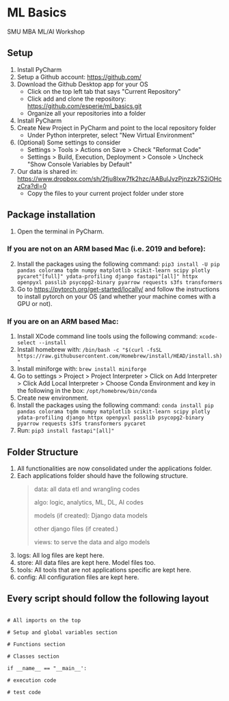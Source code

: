 # ML Basics

SMU MBA ML/AI Workshop

## Setup

1. Install PyCharm
2. Setup a Github account: https://github.com/
3. Download the Github Desktop app for your OS
    - Click on the top left tab that says "Current Repository"
    - Click add and clone the
      repository: https://github.com/esperie/ml_basics.git
    - Organize all your repositories into a folder
4. Install PyCharm
5. Create New Project in PyCharm and point to the local repository folder
    - Under Python interpreter, select "New Virtual Environment"
6. (Optional) Some settings to consider
    - Settings > Tools > Actions on Save > Check "Reformat Code"
    - Settings > Build, Execution, Deployment > Console > Uncheck "Show Console
      Variables by Default"
7. Our data is shared
   in: https://www.dropbox.com/sh/2fju8lxw7fk2hzc/AABulJvzPjnzzk7S2iOHczCra?dl=0
    - Copy the files to your current project folder under store

## Package installation

1. Open the terminal in PyCharm.

### If you are not on an ARM based Mac (i.e. 2019 and before):

2. Install the packages using the following
   command: `pip3 install -U pip pandas colorama tqdm numpy matplotlib scikit-learn scipy plotly
   pycaret"[full]" ydata-profiling django fastapi"[all]" httpx openpyxl
   passlib psycopg2-binary pyarrow requests s3fs transformers`
3. Go to https://pytorch.org/get-started/locally/ and follow the instructions
   to install pytorch on your OS (and whether your machine comes with a GPU or
   not).

### If you are on an ARM based Mac:

1. Install XCode command line tools using the following command: `xcode-select
   --install`
2. Install homebrew with: `/bin/bash -c "$(curl -fsSL
   https://raw.githubusercontent.com/Homebrew/install/HEAD/install.sh)"`
3. Install miniforge with: `brew install miniforge`
4. Go to settings > Project > Project Interpreter > Click on Add Interpreter >
   Click Add Local Interpreter > Choose Conda Environment and key in the
   following in the box: `/opt/homebrew/bin/conda`
5. Create new environment.
6. Install the packages using the following
   command: `conda install pip pandas colorama tqdm numpy matplotlib scikit-learn scipy plotly
   ydata-profiling django httpx openpyxl
   passlib psycopg2-binary pyarrow requests s3fs transformers pycaret`
7. Run: `pip3 install fastapi"[all]"`

## Folder Structure

1. All functionalities are now consolidated under the applications folder.
2. Each applications folder should have the following structure.
   > data: all data etl and wrangling codes
   >
   > algo: logic, analytics, ML, DL, AI codes
   >
   > models (if created): Django data models
   >
   > other django files (if created.)
   >
   > views: to serve the data and algo models
3. logs: All log files are kept here.
4. store: All data files are kept here. Model files too.
4. tools: All tools that are not applications specific are kept here.
5. config: All configuration files are kept here.

## Every script should follow the following layout

```

# All imports on the top

# Setup and global variables section

# Functions section

# Classes section

if __name__ == "__main__':

# execution code

# test code

```